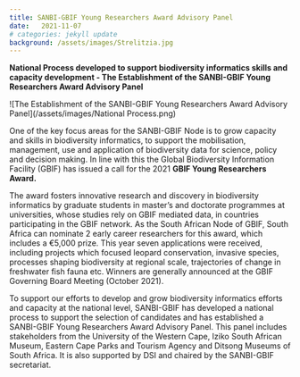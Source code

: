 ```yaml
---
title: SANBI-GBIF Young Researchers Award Advisory Panel
date:   2021-11-07
# categories: jekyll update
background: /assets/images/Strelitzia.jpg
---
```


**National Process developed to support biodiversity informatics skills and 
capacity development - The Establishment of the SANBI-GBIF Young Researchers Award Advisory Panel**

![The Establishment of the SANBI-GBIF Young Researchers Award Advisory Panel](/assets/images/National Process.png)

One of the key focus areas for the SANBI-GBIF Node is to grow capacity and skills in biodiversity informatics, to support the mobilisation, management, use and
application of biodiversity data for science, policy and decision making. In line with this the Global Biodiversity Information Facility (GBIF) has issued a 
call for the 2021 **GBIF Young Researchers Award.**  

The award fosters innovative research and discovery in biodiversity informatics by graduate students in master’s and doctorate programmes at universities, 
whose studies rely on GBIF mediated data, in countries participating in the GBIF network. As the South African Node of GBIF, South Africa can nominate 2 early
career researchers for this award, which includes a €5,000 prize.  This year seven applications were received, including projects which focused leopard conservation,
invasive species, processes shaping biodiversity at regional scale, trajectories of change in freshwater fish fauna etc. 
Winners are generally announced at the GBIF Governing Board Meeting (October 2021).  

To support our efforts to develop and grow biodiversity informatics efforts and capacity at the national level, SANBI-GBIF has developed a national process to
support the selection of candidates and has established a SANBI-GBIF Young Researchers Award Advisory Panel.  This panel includes stakeholders from the 
University of the Western Cape, Iziko South African Museum, Eastern Cape Parks and Tourism Agency and Ditsong Museums of South Africa.
It is also supported by DSI and chaired by the SANBI-GBIF secretariat.
